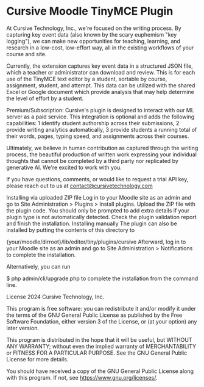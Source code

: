 # Cursive Moodle TinyMCE Plugin #

At Cursive Technology, Inc., we're focused on the writing process. By capturing key event data (also known by the scary euphemism "key logging"), we can make new opportunities for teaching, learning, and research in a low-cost, low-effort way, all in the existing workflows of your course and site.

Currently, the extension captures key event data in a structured JSON file, which a teacher or administrator can download and review. This is for each use of the TinyMCE text editor by a student, sortable by course, assignment, student, and attempt. This data can be utilized with the shared Excel or Google document which provide analysis that may help determine the level of effort by a student.

Premium/Subscription: Cursive's plugin is designed to interact with our ML server as a paid service. This integration is optional and adds the following capabilities: 1 identify student authorship across their submissions, 2 provide writing analytics automatically, 3 provide students a running total of their words, pages, typing speed, and assignments across their courses.

Ultimately, we believe in human contribution as captured through the writing process, the beautiful production of written work expressing your individual thoughts that cannot be completed by a third party nor replicated by generative AI. We're excited to work with you.

If you have questions, comments, or would like to request a trial API key, please reach out to us at contact@cursivetechnology.com

Installing via uploaded ZIP file
Log in to your Moodle site as an admin and go to Site Administration > Plugins > Install plugins.
Upload the ZIP file with the plugin code. You should only be prompted to add extra details if your plugin type is not automatically detected.
Check the plugin validation report and finish the installation.
Installing manually
The plugin can also be installed by putting the contents of this directory to

{your/moodle/dirroot}/lib/editor/tiny/plugins/cursive
Afterward, log in to your Moodle site as an admin and go to Site Administration > Notifications to complete the installation.

Alternatively, you can run

$ php admin/cli/upgrade.php
to complete the installation from the command line.

License
2024 Cursive Technology, Inc.

This program is free software: you can redistribute it and/or modify it under the terms of the GNU General Public License as published by the Free Software Foundation, either version 3 of the License, or (at your option) any later version.

This program is distributed in the hope that it will be useful, but WITHOUT ANY WARRANTY; without even the implied warranty of MERCHANTABILITY or FITNESS FOR A PARTICULAR PURPOSE. See the GNU General Public License for more details.

You should have received a copy of the GNU General Public License along with this program. If not, see https://www.gnu.org/licenses/.
